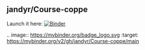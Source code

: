 ## jandyr/Course-coppe
Launch it here: [![Binder](https://mybinder.org/badge_logo.svg)](https://mybinder.org/v2/gh/jandyr/Course-coppe/main/)

.. image:: https://mybinder.org/badge_logo.svg
 :target: https://mybinder.org/v2/gh/jandyr/Course-coppe/main
